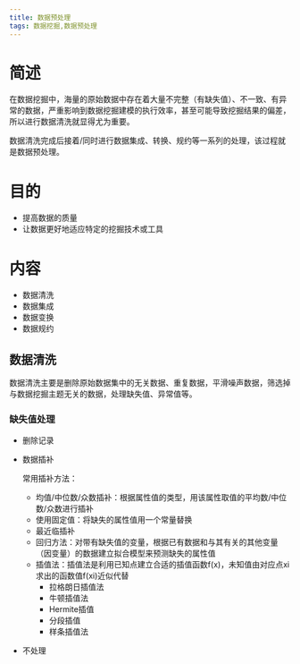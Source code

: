 ```yaml
---
title: 数据预处理
tags: 数据挖掘,数据预处理
---
```


# 简述

在数据挖掘中，海量的原始数据中存在着大量不完整（有缺失值）、不一致、有异常的数据，严重影响到数据挖掘建模的执行效率，甚至可能导致挖掘结果的偏差，所以进行数据清洗就显得尤为重要。

数据清洗完成后接着/同时进行数据集成、转换、规约等一系列的处理，该过程就是数据预处理。

# 目的

- 提高数据的质量
- 让数据更好地适应特定的挖掘技术或工具

# 内容

- 数据清洗
- 数据集成
- 数据变换
- 数据规约

## 数据清洗

数据清洗主要是删除原始数据集中的无关数据、重复数据，平滑噪声数据，筛选掉与数据挖掘主题无关的数据，处理缺失值、异常值等。

### 缺失值处理

- 删除记录

- 数据插补

  常用插补方法：

  - 均值/中位数/众数插补：根据属性值的类型，用该属性取值的平均数/中位数/众数进行插补
  - 使用固定值：将缺失的属性值用一个常量替换
  - 最近临插补
  - 回归方法：对带有缺失值的变量，根据已有数据和与其有关的其他变量（因变量）的数据建立拟合模型来预测缺失的属性值
  - 插值法：插值法是利用已知点建立合适的插值函数f(x)，未知值由对应点xi求出的函数值f(xi)近似代替
    - 拉格朗日插值法
    - 牛顿插值法
    - Hermite插值
    - 分段插值
    - 样条插值法

- 不处理